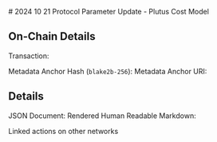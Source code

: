 # 2024 10 21 Protocol Parameter Update - Plutus Cost Model

## On-Chain Details

Transaction:

Metadata Anchor Hash (`blake2b-256`):
Metadata Anchor URI:

## Details

JSON Document:
Rendered Human Readable Markdown:

Linked actions on other networks

